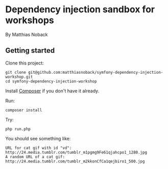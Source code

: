 # Dependency injection sandbox for workshops

By Matthias Noback

## Getting started

Clone this project:

    git clone git@github.com:matthiasnoback/symfony-dependency-injection-workshop.git
    cd symfony-dependency-injection-workshop

Install [Composer](https://getcomposer.org/download/) if you don't have it already.

Run:

    composer install

Try:

    php run.php

You should see something like:

    URL for cat gif with id "vd": http://24.media.tumblr.com/tumblr_m1pgmg9Fe61qjahcpo1_1280.jpg
    A random URL of a cat gif: http://24.media.tumblr.com/tumblr_m2kkonCfCa1qejbiro1_500.jpg
